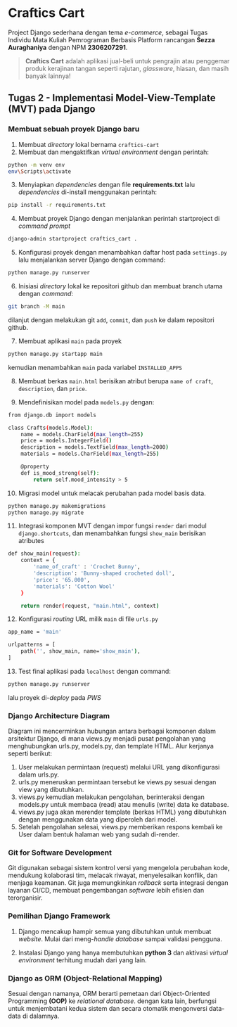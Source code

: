 # Craftics Cart

Project Django sederhana dengan tema *e-commerce*, sebagai Tugas Individu Mata Kuliah Pemrograman Berbasis Platform rancangan **Sezza Auraghaniya** dengan NPM **2306207291**.
> **Craftics Cart** adalah aplikasi jual-beli untuk pengrajin atau penggemar produk kerajinan tangan seperti rajutan, *glassware*, hiasan, dan masih banyak lainnya!

## Tugas 2 - Implementasi Model-View-Template (MVT) pada Django

### Membuat sebuah proyek Django baru 
1. Membuat *directory* lokal bernama `craftics-cart`
2. Membuat dan mengaktifkan *virtual environment* dengan perintah:

```bash
python -m venv env
env\Scripts\activate
```

3. Menyiapkan *dependencies* dengan file **requirements.txt** lalu *dependencies* di-install menggunakan perintah:

```bash
pip install -r requirements.txt
```

4. Membuat proyek Django dengan menjalankan perintah startproject di *command prompt*

```bash
django-admin startproject craftics_cart .
```

5. Konfigurasi proyek dengan menambahkan daftar host pada `settings.py` lalu menjalankan server Django dengan command:

```bash
python manage.py runserver
```

6. Inisiasi *directory* lokal ke repositori github dan membuat branch utama dengan *command*:

```bash
git branch -M main
```

dilanjut dengan melakukan git `add`, `commit`, dan `push` ke dalam repositori github.

7. Membuat aplikasi `main` pada proyek

```bash
python manage.py startapp main
```

kemudian menambahkan `main` pada variabel `INSTALLED_APPS`

8. Membuat berkas `main.html` berisikan atribut berupa `name of craft`, `description`, dan `price`.

9. Mendefinisikan model pada `models.py` dengan:

```bash
from django.db import models

class Crafts(models.Model):
    name = models.CharField(max_length=255)
    price = models.IntegerField() 
    description = models.TextField(max_length=2000)
    materials = models.CharField(max_length=255)

    @property
    def is_mood_strong(self):
        return self.mood_intensity > 5
```

10. Migrasi model untuk melacak perubahan pada model basis data.

```bash
python manage.py makemigrations
python manage.py migrate
```

11. Integrasi komponen MVT dengan impor fungsi `render` dari modul `django.shortcuts`, dan menambahkan fungsi `show_main` berisikan atributes

```bash
def show_main(request):
    context = {
        'name_of_craft' : 'Crochet Bunny',
        'description': 'Bunny-shaped crocheted doll',
        'price': '65.000',
        'materials': 'Cotton Wool'
    }

    return render(request, "main.html", context)
```
12. Konfigurasi *routing* URL milik `main` di file `urls.py`

```bash
app_name = 'main'

urlpatterns = [
    path('', show_main, name='show_main'),
]
```
13. Test final aplikasi pada `localhost` dengan command:

```bash
python manage.py runserver
```
lalu proyek di-*deploy* pada *PWS*

### Django Architecture Diagram

<!-- ![](D:\sems3\PBP TUGAS INDIVIDU\assets\bagan PBP.png) -->
Diagram ini mencerminkan hubungan antara berbagai komponen dalam arsitektur Django, di mana views.py menjadi pusat pengolahan yang menghubungkan urls.py, models.py, dan template HTML. Alur kerjanya seperti berikut:

1. User melakukan permintaan (request) melalui URL yang dikonfigurasi dalam urls.py.
2. urls.py meneruskan permintaan tersebut ke views.py sesuai dengan view yang dibutuhkan.
3. views.py kemudian melakukan pengolahan, berinteraksi dengan models.py untuk membaca (read) atau menulis (write) data ke database.
4. views.py juga akan merender template (berkas HTML) yang dibutuhkan dengan menggunakan data yang diperoleh dari model.
5. Setelah pengolahan selesai, views.py memberikan respons kembali ke User dalam bentuk halaman web yang sudah di-render.

### Git for Software Development

Git digunakan sebagai sistem kontrol versi yang mengelola perubahan kode, mendukung kolaborasi tim, melacak riwayat, menyelesaikan konflik, dan menjaga keamanan. Git juga memungkinkan *rollback* serta integrasi dengan layanan CI/CD, membuat pengembangan *software* lebih efisien dan terorganisir.

### Pemilihan Django Framework

1. Django mencakup hampir semua yang dibutuhkan untuk membuat *website*. Mulai dari meng-*handle database* sampai validasi pengguna.

2. Instalasi Django yang hanya membutuhkan **python 3** dan aktivasi *virtual environment* terhitung mudah dari yang lain.

### Django as ORM (Object-Relational Mapping)

Sesuai dengan namanya, ORM berarti pemetaan dari Object-Oriented Programming **(OOP)** ke *relational database*. dengan kata lain, berfungsi untuk menjembatani kedua sistem dan secara otomatik mengonversi data-data di dalamnya.